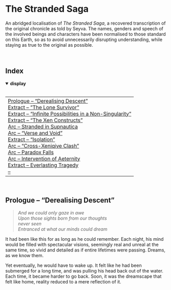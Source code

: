 # The Stranded Saga

An abridged localisation of *The Stranded Saga*, a recovered transcription of the original chronicle as told by Seyva. The names, genders and speech of the involved beings and characters have been normalised to those standard on this Earth, so as to avoid unnecessarily disrupting understanding, while staying as true to the original as possible.


<br>


## Index

<details open>
  <summary> <b> display </b> </summary> <br>

<table>
  <td>
    <a href="#Prologue">Prologue – “Derealising Descent”</a> <br>
    <a href="##">Extract – ”The Lone Survivor”</a> <br>
    <a href="##">Extract – “Infinite Possibilities in a Non-Singularity”</a> <br>
    <a href="##">Extract – “The Xen Constructs”</a> <br>
    <a href="##">Arc – Stranded in Supnautica</a> <br>
    <a href="##">Arc – “Verse and Void”</a> <br>
    <a href="##">Extract – “Isolation”</a> <br>
    <a href="##">Arc – “Cross-Xeniqive Clash”</a> <br>
    <a href="##">Arc – Paradox Falls</a> <br>
    <a href="##">Arc – Intervention of Aeternity</a> <br>
    <a href="##">Extract – Everlasting Tragedy</a> <br>
    <a href="##">–</a>
  </td>
</table>

</details>


<br>


## <a name="Prologue"></a> Prologue – “Derealising Descent”

> *And we could only gaze in awe*  
> *Upon those sights born from our thoughts*  
> *never seen*  
> *Entranced at what our minds could dream*  

It had been like this for as long as he could remember. Each night, his mind would be filled with spectacular visions, seemingly real and unreal at the same time, so vivid and detailed as if entire lifetimes were passing. Dreams, as we know them.

Yet eventually, he would have to wake up. It felt like he had been submerged for a long time, and was pulling his head back out of the water. Each time, it became harder to go back. Soon, it was the dreamscape that felt like home, reality reduced to a mere reflection of it.
